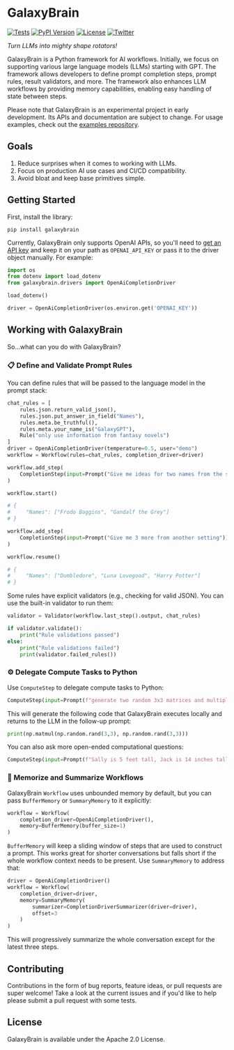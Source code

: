 # GalaxyBrain

[![Tests](https://github.com/galaxybrain-labs/galaxybrain/actions/workflows/tests.yml/badge.svg)](https://github.com/galaxybrain-labs/galaxybrain/actions/workflows/tests.yml)
[![PyPI Version](https://img.shields.io/pypi/v/galaxybrain.svg)](https://pypi.python.org/pypi/galaxybrain)
[![License](https://img.shields.io/badge/License-Apache%202.0-blue.svg)](https://github.com/gitbucket/gitbucket/blob/master/LICENSE)
[![Twitter](https://img.shields.io/twitter/url/https/twitter.com/GetGalaxyBrain.svg?style=social&label=Follow%20%40GetGalaxyBrain)](https://twitter.com/GetGalaxyBrain)

_Turn LLMs into mighty shape rotators!_

GalaxyBrain is a Python framework for AI workflows. Initially, we focus on supporting various large language models (LLMs) starting with GPT. The framework allows developers to define prompt completion steps, prompt rules, result validators, and more. The framework also enhances LLM workflows by providing memory capabilities, enabling easy handling of state between steps.

Please note that GalaxyBrain is an experimental project in early development. Its APIs and documentation are subject to change. For usage examples, check out the [examples repository](https://github.com/galaxybrain-labs/galaxybrain-examples).

## Goals

1. Reduce surprises when it comes to working with LLMs.
1. Focus on production AI use cases and CI/CD compatibility.
1. Avoid bloat and keep base primitives simple.

## Getting Started
First, install the library:

```
pip install galaxybrain
```

Currently, GalaxyBrain only supports OpenAI APIs, so you'll need to [get an API key](https://beta.openai.com/account/api-keys) and keep it on your path as `OPENAI_API_KEY` or pass it to the driver object manually. For example:

```python
import os
from dotenv import load_dotenv
from galaxybrain.drivers import OpenAiCompletionDriver

load_dotenv()

driver = OpenAiCompletionDriver(os.environ.get('OPENAI_KEY'))
```

## Working with GalaxyBrain

So...what can you do with GalaxyBrain?

### 📋 Define and Validate Prompt Rules

You can define rules that will be passed to the language model in the prompt stack:

```python
chat_rules = [
    rules.json.return_valid_json(),
    rules.json.put_answer_in_field("Names"),
    rules.meta.be_truthful(),
    rules.meta.your_name_is("GalaxyGPT"),
    Rule("only use information from fantasy novels")
]
driver = OpenAiCompletionDriver(temperature=0.5, user="demo")
workflow = Workflow(rules=chat_rules, completion_driver=driver)

workflow.add_step(
    CompletionStep(input=Prompt("Give me ideas for two names from the same setting"))
)

workflow.start()

# {
#     "Names": ["Frodo Baggins", "Gandalf the Grey"]
# }

workflow.add_step(
    CompletionStep(input=Prompt("Give me 3 more from another setting"))
)

workflow.resume()

# {
#     "Names": ["Dumbledore", "Luna Lovegood", "Harry Potter"]
# }
```

Some rules have explicit validators (e.g., checking for valid JSON). You can use the built-in validator to run them:

```python
validator = Validator(workflow.last_step().output, chat_rules)

if validator.validate():
    print("Rule validations passed")
else:
    print("Rule validations failed")
    print(validator.failed_rules())
```

### ⚙️ Delegate Compute Tasks to Python

Use `ComputeStep` to delegate compute tasks to Python:

```python
ComputeStep(input=Prompt(f"generate two random 3x3 matrices and multiply them"))
```

This will generate the following code that GalaxyBrain executes locally and returns to the LLM in the follow-up prompt:

```python
print(np.matmul(np.random.rand(3,3), np.random.rand(3,3)))
```

You can also ask more open-ended computational questions:
```python
ComputeStep(input=Prompt(f"Sally is 5 feet tall, Jack is 14 inches taller than Sally. How tall is Jack?"))
```

### 💾 Memorize and Summarize Workflows

GalaxyBrain `Workflow` uses unbounded memory by default, but you can pass `BufferMemory` or `SummaryMemory` to it explicitly:

```python
workflow = Workflow(
    completion_driver=OpenAiCompletionDriver(),
    memory=BufferMemory(buffer_size=1)
)
```

`BufferMemory` will keep a sliding window of steps that are used to construct a prompt. This works great for shorter conversations but falls short if the whole workflow context needs to be present. Use `SummaryMemory` to address that:

```python
driver = OpenAiCompletionDriver()
workflow = Workflow(
    completion_driver=driver,
    memory=SummaryMemory(
        summarizer=CompletionDriverSummarizer(driver=driver),
        offset=3
    )
)
```

This will progressively summarize the whole conversation except for the latest three steps.

## Contributing

Contributions in the form of bug reports, feature ideas, or pull requests are super welcome! Take a look at the current issues and if you'd like to help please submit a pull request with some tests.

## License

GalaxyBrain is available under the Apache 2.0 License.